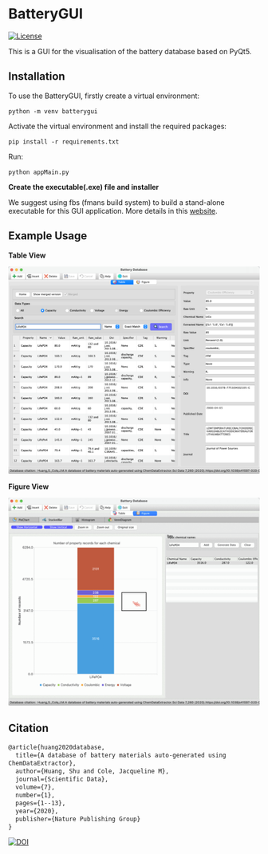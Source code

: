 # BatteryGUI

[![License](http://img.shields.io/:license-mit-blue.svg?style=flat-square)](https://github.com/shuhuang/batterygui/blob/master/LICENSE)

This is a GUI for the visualisation of the battery database based on PyQt5.

## Installation

To use the BatteryGUI, firstly create a virtual environment: 
```
python -m venv batterygui
```

Activate the virtual environment and install the required packages: 
```
pip install -r requirements.txt
```

Run: 
```
python appMain.py
```

**Create the executable(.exe) file and installer**

We suggest using fbs (fmans build system) to build a stand-alone executable for this GUI application. More details in this [website](https://build-system.fman.io/pyqt-exe-creation/).

## Example Usage
**Table View**
<p>
    <img src="QtApp/images/battery/table.png">
</p>

**Figure View**

<p>
    <img src="QtApp/images/battery/gif.gif">
</p>

## Citation
```
@article{huang2020database,
  title={A database of battery materials auto-generated using ChemDataExtractor},
  author={Huang, Shu and Cole, Jacqueline M},
  journal={Scientific Data},
  volume={7},
  number={1},
  pages={1--13},
  year={2020},
  publisher={Nature Publishing Group}
}
```
[![DOI](https://zenodo.org/badge/DOI/10.1038/s41597-020-00602-2.svg)](https://doi.org/10.1038/s41597-020-00602-2)

